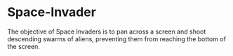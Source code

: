 # Space-Invader
The objective of Space Invaders is to pan across a screen and shoot descending swarms of aliens, preventing them from reaching the bottom of the screen.
